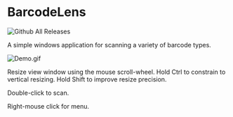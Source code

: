 # BarcodeLens

![Github All Releases](https://img.shields.io/github/downloads/richard-green/BarcodeLens/total.svg)

A simple windows application for scanning a variety of barcode types.

![Demo.gif](https://raw.githubusercontent.com/richard-green/BarcodeLens/master/Demo.gif)

Resize view window using the mouse scroll-wheel. Hold Ctrl to constrain to vertical resizing. Hold Shift to improve resize precision.

Double-click to scan.

Right-mouse click for menu.
